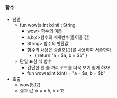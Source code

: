 ### 함수

- 선언
    - fun wow(a:Int b:Int) : String
        - wow> 함수의 이름
        - a,b,c>함수의 매개변수(들어올 값)
        - String> 함수의 반환값
        - 함수의 내용은 중괄호({})를 사용하여 서술한다.
            - { return "a = $a, b = $b" }
    - 단일 표현 식 함수
        - 간단한 한 줄 까리 코드를 더욱 보기 쉽게 하자!
        - fun wow(a:Int b:Int) = "a = $a, b = $b"
- 호출
    - wow(5,12)
    - 결과 값 ⇒ a = 5, b = 12
